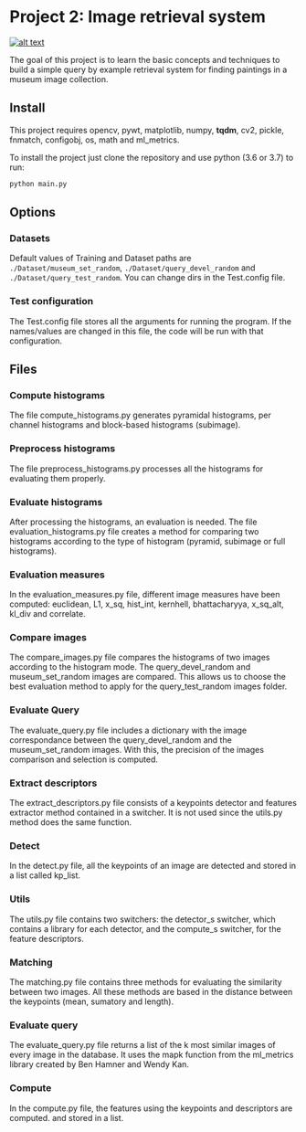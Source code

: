 # Project 2: Image retrieval system

[![alt text](http://www.cvc.uab.es/wp-content/uploads/2016/07/copy-logo3.svg "Centre de Visió per Computador")](http://cvc.cat/)

The goal of this project is to learn the basic concepts and techniques to build a simple query by example retrieval system for finding paintings in a museum image collection.

## Install
This project requires opencv, pywt, matplotlib, numpy, **tqdm**, cv2, pickle, fnmatch, configobj, os, math and ml_metrics.

To install the project just clone the repository and use python (3.6 or 3.7) to run:
```bash
python main.py
```
## Options
### Datasets
Default values of Training and Dataset paths are `./Dataset/museum_set_random`, `./Dataset/query_devel_random` and `./Dataset/query_test_random`. You can change dirs in the Test.config file.

### Test configuration
The Test.config file stores all the arguments for running the program. If the names/values are changed in this file, the code will be run with that configuration.

## Files
### Compute histograms
The file compute_histograms.py generates pyramidal histograms, per channel histograms and block-based histograms (subimage).

### Preprocess histograms
The file preprocess_histograms.py processes all the histograms for evaluating them properly.

### Evaluate histograms
After processing the histograms, an evaluation is needed. The file evaluation_histograms.py file creates a method for comparing two histograms according to the type of histogram (pyramid, subimage or full histograms).

### Evaluation measures
In the evaluation_measures.py file, different image measures have been computed: euclidean, L1, x_sq, hist_int, kernhell, bhattacharyya, x_sq_alt, kl_div and correlate.

### Compare images
The compare_images.py file compares the histograms of two images according to the histogram mode. The query_devel_random and museum_set_random images are compared. This allows us to choose the best evaluation method to apply for the query_test_random images folder.

### Evaluate Query
The evaluate_query.py file includes a dictionary with the image correspondance between the query_devel_random and the museum_set_random images. With this, the precision of the images comparison and selection is computed.

### Extract descriptors
The extract_descriptors.py file consists of a keypoints detector and features extractor method contained in a switcher. It is not used since the utils.py method does the same function. 

### Detect
In the detect.py file, all the keypoints of an image are detected and stored in a list called kp_list.

### Utils
The utils.py file contains two switchers: the detector_s switcher, which contains a library for each detector, and the compute_s switcher, for the feature descriptors.

### Matching
The matching.py file contains three methods for evaluating the similarity between two images. All these methods are based in the distance between the keypoints (mean, sumatory and length).

### Evaluate query
The evaluate_query.py file returns a list of the k most similar images of every image in the database. It uses the mapk function from the ml_metrics library created by Ben Hamner and Wendy Kan.

### Compute
In the compute.py file, the features using the keypoints and descriptors are computed. and stored in a list.
